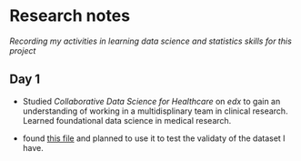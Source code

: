 # Research notes

_Recording my activities in learning data science and statistics skills for this project_

## Day 1

* Studied _Collaborative Data Science for Healthcare_ on _edx_ to gain an understanding of working in a multidisplinary team in clinical research. Learned foundational data science in medical research.

* found [this file](https://dcricollab.dcri.duke.edu/sites/NIHKR/KR/Assessing-data-quality_V1%200.pdf) and planned to use it to test the validaty of the dataset I have.
